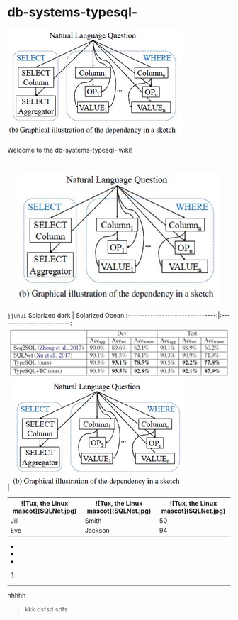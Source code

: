 # db-systems-typesql-

 ![Tux, the Linux mascot](SQLNet.jpg)

Welcome to the db-systems-typesql- wiki!

#
### 


<p align="center">
  <img width="460" height="300" src="SQLNet.jpg">
</p>

`jjuhui`
Solarized dark                   |  Solarized Ocean
:-------------------------------:|:-------------------------:
![](authos-resutls.jpg)  |          ![](SQLNet.jpg)

<table style="width:100%">
  <tr>
    <th> ![Tux, the Linux mascot](SQLNet.jpg) </th>
    <th> ![Tux, the Linux mascot](SQLNet.jpg) </th>
    <th> ![Tux, the Linux mascot](SQLNet.jpg) </th>
  </tr>
  <tr>
    <td>Jill</td>
    <td>Smith</td>
    <td>50</td>
  </tr>
  <tr>
    <td>Eve</td>
    <td>Jackson</td>
    <td>94</td>
  </tr>
</table>

* 
*
*


1. 


***

hhhhh

> kkk
>dsfsd
sdfs
